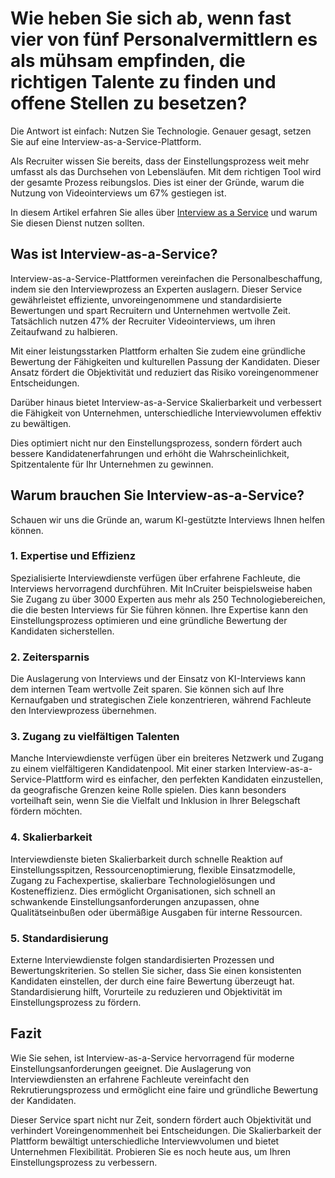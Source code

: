 # Wie heben Sie sich ab, wenn fast vier von fünf Personalvermittlern es als mühsam empfinden, die richtigen Talente zu finden und offene Stellen zu besetzen?

Die Antwort ist einfach: Nutzen Sie Technologie. Genauer gesagt, setzen Sie auf eine Interview-as-a-Service-Plattform.

Als Recruiter wissen Sie bereits, dass der Einstellungsprozess weit mehr umfasst als das Durchsehen von Lebensläufen. Mit dem richtigen Tool wird der gesamte Prozess reibungslos. Dies ist einer der Gründe, warum die Nutzung von Videointerviews um 67% gestiegen ist.

In diesem Artikel erfahren Sie alles über [Interview as a Service](https://incruiter.com/) und warum Sie diesen Dienst nutzen sollten.

## Was ist Interview-as-a-Service?

Interview-as-a-Service-Plattformen vereinfachen die Personalbeschaffung, indem sie den Interviewprozess an Experten auslagern. Dieser Service gewährleistet effiziente, unvoreingenommene und standardisierte Bewertungen und spart Recruitern und Unternehmen wertvolle Zeit. Tatsächlich nutzen 47% der Recruiter Videointerviews, um ihren Zeitaufwand zu halbieren.

Mit einer leistungsstarken Plattform erhalten Sie zudem eine gründliche Bewertung der Fähigkeiten und kulturellen Passung der Kandidaten. Dieser Ansatz fördert die Objektivität und reduziert das Risiko voreingenommener Entscheidungen.

Darüber hinaus bietet Interview-as-a-Service Skalierbarkeit und verbessert die Fähigkeit von Unternehmen, unterschiedliche Interviewvolumen effektiv zu bewältigen.

Dies optimiert nicht nur den Einstellungsprozess, sondern fördert auch bessere Kandidatenerfahrungen und erhöht die Wahrscheinlichkeit, Spitzentalente für Ihr Unternehmen zu gewinnen.

## Warum brauchen Sie Interview-as-a-Service?

Schauen wir uns die Gründe an, warum KI-gestützte Interviews Ihnen helfen können.

### 1. Expertise und Effizienz

Spezialisierte Interviewdienste verfügen über erfahrene Fachleute, die Interviews hervorragend durchführen. Mit InCruiter beispielsweise haben Sie Zugang zu über 3000 Experten aus mehr als 250 Technologiebereichen, die die besten Interviews für Sie führen können. Ihre Expertise kann den Einstellungsprozess optimieren und eine gründliche Bewertung der Kandidaten sicherstellen.

### 2. Zeitersparnis

Die Auslagerung von Interviews und der Einsatz von KI-Interviews kann dem internen Team wertvolle Zeit sparen. Sie können sich auf Ihre Kernaufgaben und strategischen Ziele konzentrieren, während Fachleute den Interviewprozess übernehmen.

### 3. Zugang zu vielfältigen Talenten

Manche Interviewdienste verfügen über ein breiteres Netzwerk und Zugang zu einem vielfältigeren Kandidatenpool. Mit einer starken Interview-as-a-Service-Plattform wird es einfacher, den perfekten Kandidaten einzustellen, da geografische Grenzen keine Rolle spielen. Dies kann besonders vorteilhaft sein, wenn Sie die Vielfalt und Inklusion in Ihrer Belegschaft fördern möchten.

### 4. Skalierbarkeit

Interviewdienste bieten Skalierbarkeit durch schnelle Reaktion auf Einstellungsspitzen, Ressourcenoptimierung, flexible Einsatzmodelle, Zugang zu Fachexpertise, skalierbare Technologielösungen und Kosteneffizienz. Dies ermöglicht Organisationen, sich schnell an schwankende Einstellungsanforderungen anzupassen, ohne Qualitätseinbußen oder übermäßige Ausgaben für interne Ressourcen.

### 5. Standardisierung

Externe Interviewdienste folgen standardisierten Prozessen und Bewertungskriterien. So stellen Sie sicher, dass Sie einen konsistenten Kandidaten einstellen, der durch eine faire Bewertung überzeugt hat. Standardisierung hilft, Vorurteile zu reduzieren und Objektivität im Einstellungsprozess zu fördern.

## Fazit

Wie Sie sehen, ist Interview-as-a-Service hervorragend für moderne Einstellungsanforderungen geeignet. Die Auslagerung von Interviewdiensten an erfahrene Fachleute vereinfacht den Rekrutierungsprozess und ermöglicht eine faire und gründliche Bewertung der Kandidaten.

Dieser Service spart nicht nur Zeit, sondern fördert auch Objektivität und verhindert Voreingenommenheit bei Entscheidungen. Die Skalierbarkeit der Plattform bewältigt unterschiedliche Interviewvolumen und bietet Unternehmen Flexibilität. Probieren Sie es noch heute aus, um Ihren Einstellungsprozess zu verbessern.